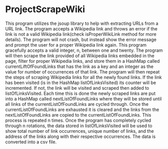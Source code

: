 # ProjectScrapeWiki
This program utilizes the jsoup library to help with extracting URLs from a URL link. The program accepts a Wikipedia
link and throws an error if the link is not a valid Wikipedia link(check isProperWikiLink method for more details).
The program will not crash, but instead show the error message and prompt the user for a proper Wikipedia link again.
This program gracefully accepts a valid integer, n, between one and twenty. The program will then scrape the link
provided of all Wikipedia links embedded in the page, filter for proper Wikipedia links, and store them in a HashMap
called currentLiftOfFoundLinks that has the link as a key and an integer as the value for number of occurrences of
that link. The program will then repeat the steps of scraping Wikipedia links for all the newly found links. If the
link has been visited (is in the HashMap listOfLinksVisited) its counter will be incremented. If not, the link will
be visited and scraped then added to listOfLinksVisited. Each time this is done the newly scraped links are put into
a HashMap called nextListOfFoundLinks where they will be stored until all links of the currentListOfFoundLinks are
cycled through. Once the currentListOfFoundLinks are exhausted it is cleared and the links from the
nextListOfFoundLinks are copied to the currentListOfFoundLinks. This process is repeated n times. Once the program
has completely cycled through n rotations, the data stored in listOfLinksVisited will be used to show total number of
link occurrences, unique number of links, and the address of the links along with their respective occurrences. The
data is converted into a csv file.
